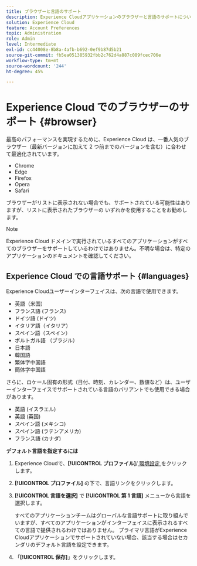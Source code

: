 ```yaml
---
title: ブラウザーと言語のサポート
description: Experience Cloudアプリケーションのブラウザーと言語のサポートについて説明します。 アカウントプロファイルでプライマリ言語とセカンダリ言語を選択します。
solution: Experience Cloud
feature: Account Preferences
topic: Administration
role: Admin
level: Intermediate
exl-id: cc44008e-8b8a-4afb-b692-0ef9b87d5b21
source-git-commit: fb5ea051385932fbb2c762d4a887c089fcec706e
workflow-type: tm+mt
source-wordcount: '244'
ht-degree: 45%

---
```


# Experience Cloud でのブラウザーのサポート {#browser}

最高のパフォーマンスを実現するために、Experience Cloud は、一番人気のブラウザー（最新バージョンに加えて 2 つ前までのバージョンを含む）に合わせて最適化されています。

* Chrome
* Edge
* Firefox
* Opera
* Safari

ブラウザーがリストに表示されない場合でも、サポートされている可能性はありますが、リストに表示されたブラウザーの いずれかを使用することをお勧めします。

>[!NOTE]
>
>Experience Cloud ドメインで実行されているすべてのアプリケーションがすべてのブラウザーをサポートしているわけではありません。不明な場合は、特定のアプリケーションのドキュメントを確認してください。

## Experience Cloud での言語サポート {#languages}

Experience Cloudユーザーインターフェイスは、次の言語で使用できます。

* 英語（米国）
* フランス語 (フランス)
* ドイツ語 (ドイツ)
* イタリア語（イタリア）
* スペイン語（スペイン）
* ポルトガル語 （ブラジル）
* 日本語
* 韓国語
* 繁体字中国語
* 簡体字中国語

さらに、ロケール固有の形式（日付、時刻、カレンダー、数値など）は、ユーザーインターフェイスでサポートされている言語のバリアントでも使用できる場合があります。

* 英語 (イスラエル)
* 英語 (英国)
* スペイン語 (メキシコ)
* スペイン語 (ラテンアメリカ)
* フランス語 (カナダ)

**デフォルト言語を指定するには**

1. Experience Cloudで、**[!UICONTROL プロファイル]**/[ 環境設定 ](https://experience.adobe.com/preferences) をクリックします。

1. **[!UICONTROL プロファイル]** の下で、言語リンクをクリックします。

1. **[!UICONTROL 言語を選択]** で **[!UICONTROL 第 1 言語]** メニューから言語を選択します。

   すべてのアプリケーションチームはグローバルな言語サポートに取り組んでいますが、すべてのアプリケーションがインターフェイスに表示されるすべての言語で提供されるわけではありません。 プライマリ言語がExperience Cloudアプリケーションでサポートされていない場合、該当する場合はセカンダリのデフォルト言語を設定できます。

1. 「**[!UICONTROL 保存]**」をクリックします。

